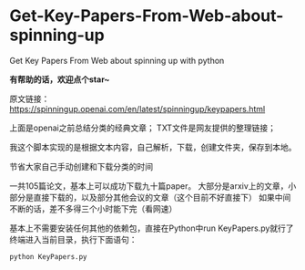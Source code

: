 # Get-Key-Papers-From-Web-about-spinning-up
Get Key Papers From Web about spinning up with python

**有帮助的话，欢迎点个star~**

原文链接：
https://spinningup.openai.com/en/latest/spinningup/keypapers.html

上面是openai之前总结分类的经典文章；
TXT文件是网友提供的整理链接；

我这个脚本实现的是根据文本内容，自己解析，下载，创建文件夹，保存到本地。

节省大家自己手动创建和下载分类的时间

一共105篇论文，基本上可以成功下载九十篇paper。
大部分是arxiv上的文章，小部分是直接下载的，以及部分其他会议的文章（这个目前不好直接下）
如果中间不断的话，差不多得三个小时能下完（看网速）

基本上不需要安装任何其他的依赖包，直接在Python中run KeyPapers.py就行了
终端进入当前目录，执行下面语句：
```
python KeyPapers.py
```


